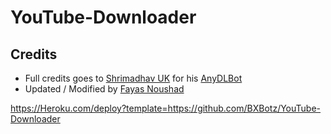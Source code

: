 # YouTube-Downloader

## Credits

- Full credits goes to [Shrimadhav UK](https://github.com/SpEcHiDe) for his [AnyDLBot](https://github.com/SpEcHiDe/AnyDLBot)
- Updated / Modified by [Fayas Noushad](https://github.com/FayasNoushad)

https://Heroku.com/deploy?template=https://github.com/BXBotz/YouTube-Downloader
